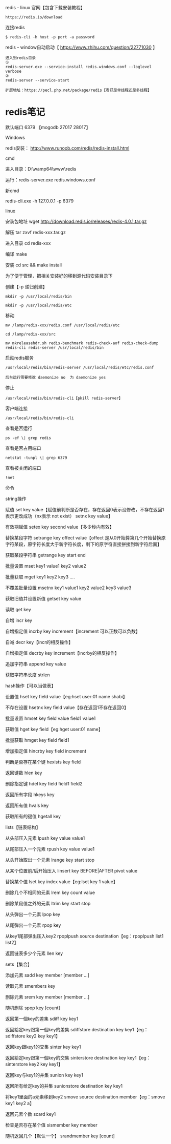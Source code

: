 redis - linux 官网【包含下载安装教程】

```
https://redis.io/download
```

连接redis

```
$ redis-cli -h host -p port -a password
```



redis - window自动启动【 https://www.zhihu.com/question/22771030 】

```
进入到redis目录 
①
redis-server.exe --service-install redis.windows.conf --loglevel verbose
②
redis-server --service-start

扩展地址：https://pecl.php.net/package/redis【看好是单线程还是多线程】
```



# **redis笔记**

默认端口  6379 【mogodb 27017 28017】

Windows

redis安装： http://www.runoob.com/redis/redis-install.html



cmd

进入目录：D:\wamp64\www\redis

运行：redis-server.exe redis.windows.conf



新cmd

redis-cli.exe -h 127.0.0.1 -p 6379





linux

安装包地址        wget http://download.redis.io/releases/redis-4.0.1.tar.gz

解压              tar zxvf redis-xxx.tar.gz

进入目录          cd redis-xxx

编译              make

安装              cd src && make install

为了便于管理，把相关安装好的移到源代码安装目录下

创建【-p 递归创建】

	mkdir -p /usr/local/redis/bin

	mkdir -p /usr/local/redis/etc

移动

	mv /lamp/redis-xxx/redis.conf /usr/local/redis/etc

	cd /lamp/redis-xxx/src

	mv mkreleasehdr.sh redis-benchmark redis-check-aof redis-check-dump redis-cli redis-server /usr/local/redis/bin

启动redis服务

	/usr/local/redis/bin/redis-server /usr/local/redis/etc/redis.conf

	后台运行需要修改 daemonize no  为 daemonize yes

停止

	/usr/local/redis/bin/redis-cli【pkill redis-server】

客户端连接

	/usr/local/redis/bin/redis-cli



查看是否运行

	ps -ef \| grep redis



查看是否占用端口

	netstat -tunpl \| grep 6379



查看被关闭的端口

	!net







命令





string操作

赋值                      set key value【赋值前判断是否存在，存在返回0表示没修改，不存在返回1表示更改成功（nx表示 not exist）  setnx key value】

有效期赋值                setex key second value【多少秒内有效】

替换某段字符              setrange key offect value【offect 是从0开始算第几个开始替换原字符某段，原字符长度大于新字符长度，剩下的原字符直接拼接到新字符后面】

获取某段字符串            getrange key start end

批量设置                  mset key1 value1 key2 value2

批量获取                  mget key1 key2 key3 ....

不覆盖批量设置            msetnx key1 value1 key2 value2 key3 value3

获取旧值并设置新值        getset key value

读取                      get key

自增                      incr key

自增指定值                incrby key increment【increment 可以正数可以负数】

自减                      decr key【incr的相反操作】

自增指定值                decrby key increment【incrby的相反操作】

追加字符串                append key value

获取字符串长度            strlen





hash操作【可以当做表】

设置值                    hset key field value【eg:hset user:01 name shabi】

不存在设置                hsetnx key field value【存在返回1不存在返回0】

批量设置                  hmset key field value field1 value1

获取值                    hget key field【eg:hget user:01 name】

批量获取                  hmget key field field1

增加指定值                hincrby key field increment

判断是否存在某个键        hexists key field

返回键数                  hlen key

删除指定键                hdel key field field1 field2

返回所有字段              hkeys key

返回所有值                hvals key

获取所有的键值            hgetall key





lists【链表结构】

从头部压入元素            lpush key value value1

从尾部压入一个元素        rpush key value value1

从头开始取出一个元素      lrange key start stop

从某个位置前/后开始压入   linsert key BEFORE\|AFTER pivot value

替换某个值                lset key index value【eg:lset key 1 value】

删除几个不相同的元素      lrem key count value

删除某段值之外的元素      ltrim key start stop

从头弹出一个元素          lpop key

从尾弹出一个元素          rpop key

从key1尾部弹出压入key2    rpoplpush source destination【eg：rpoplpush list1 list2】

返回链表多少个元素        llen key





sets【集合】

添加元素                  sadd key member \[member ...\]

读取元素                  smembers key

删除元素                  srem key member \[member ...\]

随机删除                  spop key \[count\]

返回第一個key的差集       sdiff key key1

返回給定key跟第一個key的差集 sdiffstore destination key key1【eg：sdiffstore key2 key key1】

返回key跟key1的交集       sinter key key1

返回給定key跟第一個key的交集 sinterstore destination key key1【eg：sinterstore key2 key key1】

返回key与key1的并集       sunion key key1

返回所有给定key的并集     sunionstore destination key key1

将key1里面的a元素移到key2 smove source destination member【eg：smove key1 key2 a】

返回元素个数              scard key1

检查是否存在某个值        sismember key member

随机返回几个【默认一个】  srandmember key \[count\]

